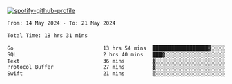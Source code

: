 [![spotify-github-profile](https://spotify-github-profile.vercel.app/api/view?uid=313pysyt3uxkjdidtiuvzf7nrnnu&cover_image=true&theme=natemoo-re&show_offline=false&background_color=121212&interchange=false&bar_color=53b14f&bar_color_cover=false)](https://spotify-github-profile.vercel.app/api/view?uid=313pysyt3uxkjdidtiuvzf7nrnnu&redirect=true)

<!--START_SECTION:waka-->

```txt
From: 14 May 2024 - To: 21 May 2024

Total Time: 18 hrs 31 mins

Go                             13 hrs 54 mins  ██████████████████▓░░░░░░   75.08 %
SQL                            2 hrs 40 mins   ███▓░░░░░░░░░░░░░░░░░░░░░   14.40 %
Text                           36 mins         ▓░░░░░░░░░░░░░░░░░░░░░░░░   03.24 %
Protocol Buffer                27 mins         ▓░░░░░░░░░░░░░░░░░░░░░░░░   02.52 %
Swift                          21 mins         ▒░░░░░░░░░░░░░░░░░░░░░░░░   01.91 %
```

<!--END_SECTION:waka-->